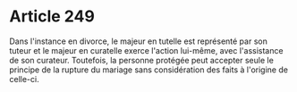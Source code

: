 # Article 249

Dans l'instance en divorce, le majeur en tutelle est représenté par son tuteur et le majeur en curatelle exerce l'action lui-même, avec l'assistance de son curateur. Toutefois, la personne protégée peut accepter seule le principe de la rupture du mariage sans considération des faits à l'origine de celle-ci.
